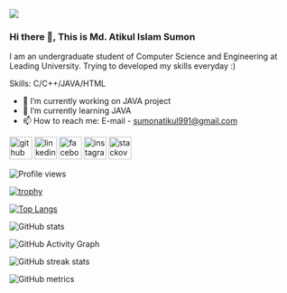 ![](https://tse1.mm.bing.net/th?id=OIP.-Edl6bLDT-jnzrXYmK_R7gHaD3&pid=Api&rs=1&c=1&qlt=95&w=230&h=120)
### Hi there 👋,  This is Md. Atikul Islam Sumon

I am an undergraduate student of Computer Science and Engineering at Leading University. Trying to developed my skills everyday :)




Skills: C/C++/JAVA/HTML

- 🔭 I’m currently working on JAVA project 
- 🌱 I’m currently learning JAVA 
- 📫 How to reach me: E-mail - sumonatikul991@gmail.com 


[<img src='https://cdn.jsdelivr.net/npm/simple-icons@3.0.1/icons/github.svg' alt='github' height='40'>](https://github.com/SumonAtikul)  [<img src='https://cdn.jsdelivr.net/npm/simple-icons@3.0.1/icons/linkedin.svg' alt='linkedin' height='40'>](https://www.linkedin.com/in/https://www.linkedin.com/in/md-atikul-islam-sumon-2b6482212//)  [<img src='https://cdn.jsdelivr.net/npm/simple-icons@3.0.1/icons/facebook.svg' alt='facebook' height='40'>](https://www.facebook.com/https://www.facebook.com/atikul.sumon.75)  [<img src='https://cdn.jsdelivr.net/npm/simple-icons@3.0.1/icons/instagram.svg' alt='instagram' height='40'>](https://www.instagram.com/https://www.instagram.com/atikul_islam_sumon//)  [<img src='https://cdn.jsdelivr.net/npm/simple-icons@3.0.1/icons/stackoverflow.svg' alt='stackoverflow' height='40'>](https://stackoverflow.com/users/https://stackoverflow.com/users/16998975/md-atikul-islam-sumon)  

![Profile views](https://gpvc.arturio.dev/SumonAtikul)  

[![trophy](https://github-profile-trophy.vercel.app/?username=SumonAtikul)](https://github.com/ryo-ma/github-profile-trophy)


[![Top Langs](https://github-readme-stats.vercel.app/api/top-langs/?username=SumonAtikul)](https://github.com/anuraghazra/github-readme-stats)

![GitHub stats](https://github-readme-stats.vercel.app/api?username=SumonAtikul&show_icons=true)  

![GitHub Activity Graph](https://activity-graph.herokuapp.com/graph?username=SumonAtikul)  

![GitHub streak stats](https://github-readme-streak-stats.herokuapp.com/?user=SumonAtikul)  


![GitHub metrics](https://metrics.lecoq.io/SumonAtikul)  




